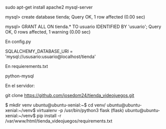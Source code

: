 sudo apt-get install apache2 mysql-server

mysql> create database tienda;
Query OK, 1 row affected (0.00 sec)

mysql> GRANT ALL ON tienda.* TO usuario IDENTIFIED BY 'usuario';
Query OK, 0 rows affected, 1 warning (0.00 sec)


En config.py

SQLALCHEMY_DATABASE_URI = 'mysql://ususario:usuario@localhost/tienda'

En requierements.txt

python-mysql


En el servidor:


git clone https://github.com/josedom24/tienda_videojuegos.git

$ mkdir venv
ubuntu@ubuntu-xenial:~$ cd venv/
ubuntu@ubuntu-xenial:~/venv$ virtualenv -p /usr/bin/python3 flask
(flask) ubuntu@ubuntu-xenial:~/venv$ pip install -r /var/www/html/tienda_videojuegos/requirements.txt 
